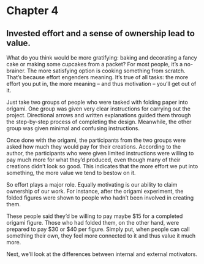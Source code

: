 # Chapter 4 
## Invested effort and a sense of ownership lead to value. 

What do you think would be more gratifying: baking and decorating a fancy cake or making some cupcakes from a packet? For most people, it’s a no-brainer. The more satisfying option is cooking something from scratch. That’s because effort engenders meaning. It’s true of all tasks: the more effort you put in, the more meaning – and thus motivation – you’ll get out of it. 

Just take two groups of people who were tasked with folding paper into origami. One group was given very clear instructions for carrying out the project. Directional arrows and written explanations guided them through the step-by-step process of completing the design. Meanwhile, the other group was given minimal and confusing instructions. 

Once done with the origami, the participants from the two groups were asked how much they would pay for their creations. According to the author, the participants who were given limited instructions were willing to pay much more for what they’d produced, even though many of their creations didn’t look so good. This indicates that the more effort we put into something, the more value we tend to bestow on it. 

So effort plays a major role. Equally motivating is our ability to claim ownership of our work. For instance, after the origami experiment, the folded figures were shown to people who hadn’t been involved in creating them. 

These people said they’d be willing to pay maybe $15 for a completed origami figure. Those who had folded them, on the other hand, were prepared to pay $30 or $40 per figure. Simply put, when people can call something their own, they feel more connected to it and thus value it much more. 

Next, we’ll look at the differences between internal and external motivators. 

